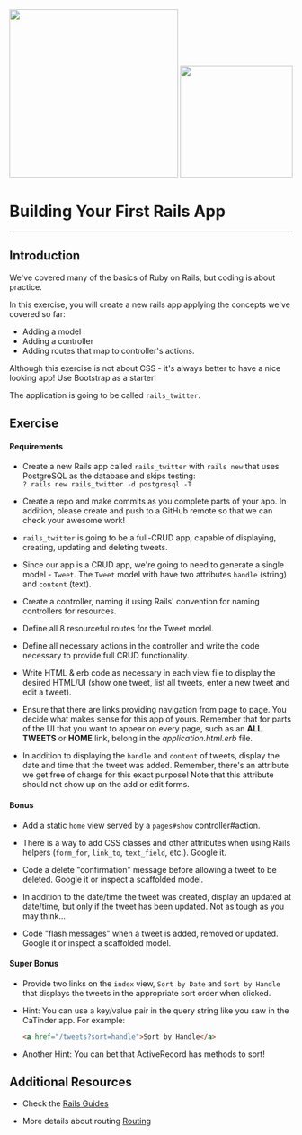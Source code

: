 <img src="https://i.imgur.com/4pK7Q5f.png" width="300">
<img src="https://i.imgur.com/I36cWOq.png" width="200">

# Building Your First Rails App
---

## Introduction


We've covered many of the basics of Ruby on Rails, but coding is about practice.

In this exercise, you will create a new rails app applying the concepts we've covered so far:

- Adding a model
- Adding a controller
- Adding routes that map to controller's actions. 

Although this exercise is not about CSS - it's always better to have a nice looking app!  Use Bootstrap as a starter!

The application is going to be called `rails_twitter`.

## Exercise

#### Requirements

- Create a new Rails app called `rails_twitter` with `rails new` that uses PostgreSQL as the database and skips testing:<br>`? rails new rails_twitter -d postgresql -T`

- Create a repo and make commits as you complete parts of your app.  In addition, please create and push to a GitHub remote so that we can check your awesome work!

- `rails_twitter` is going to be a full-CRUD app, capable of displaying, creating, updating and deleting tweets.

- Since our app is a CRUD app, we're going to need to generate a single model - `Tweet`. The `Tweet` model with have two attributes `handle` (string) and `content` (text).

- Create a controller, naming it using Rails' convention for naming controllers for resources.

- Define all 8 resourceful routes for the Tweet model.

- Define all necessary actions in the controller and write the code necessary to provide full CRUD functionality.

- Write HTML & erb code as necessary in each view file to display the desired HTML/UI (show one tweet, list all tweets, enter a new tweet and edit a tweet).

- Ensure that there are links providing navigation from page to page.  You decide what makes sense for this app of yours.  Remember that for parts of the UI that you want to appear on every page, such as an **ALL TWEETS** or **HOME** link, belong in the _application.html.erb_ file.

- In addition to displaying the `handle` and `content` of tweets, display the date and time that the tweet was added. Remember, there's an attribute we get free of charge for this exact purpose! Note that this attribute should not show up on the add or edit forms.

#### Bonus

- Add a static `home` view served by a `pages#show` controller#action.

- There is a way to add CSS classes and other attributes when using Rails helpers (`form_for`, `link_to`, `text_field`, etc.).  Google it.

- Code a delete "confirmation" message before allowing a tweet to be deleted. Google it or inspect a scaffolded model.

- In addition to the date/time the tweet was created, display an updated at date/time, but only if the tweet has been updated.  Not as tough as you may think... 

- Code "flash messages" when a tweet is added, removed or updated.  Google it or inspect a scaffolded model.

#### Super Bonus

- Provide two links on the `index` view, `Sort by Date` and `Sort by Handle` that displays the tweets in the appropriate sort order when clicked.

- Hint: You can use a key/value pair in the query string like you saw in the CaTinder app.  For example:

	```html
	<a href="/tweets?sort=handle">Sort by Handle</a>
	```
- Another Hint: You can bet that ActiveRecord has methods to sort!


## Additional Resources

- Check the [Rails Guides](http://guides.rubyonrails.org/)

- More details about routing [Routing](http://guides.rubyonrails.org/routing.html)

